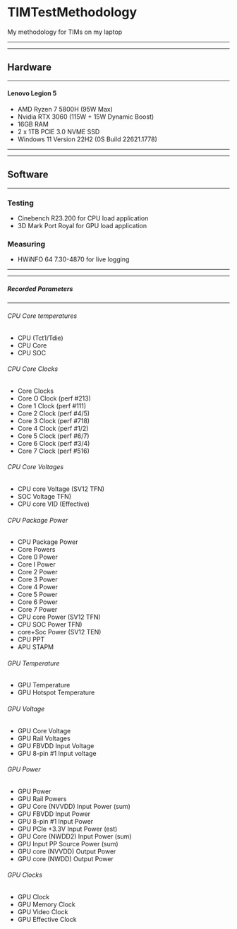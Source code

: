 # TIMTestMethodology
My methodology for TIMs on my laptop

___
___

## Hardware
___

#### Lenovo Legion 5
- AMD Ryzen 7 5800H (95W Max)
- Nvidia RTX 3060 (115W + 15W Dynamic Boost)
- 16GB RAM
- 2 x 1TB PCIE 3.0 NVME SSD
- Windows 11 Version 22H2 (0S Build 22621.1778)

___
___

## Software
____

### Testing
- Cinebench R23.200 for CPU load application
- 3D Mark Port Royal for GPU load application

### Measuring
- HWiNFO 64 7.30-4870 for live logging 

___
___

##### Recorded Parameters
___

###### CPU Core temperatures
- CPU (Tct1/Tdie)
- CPU Core
- CPU SOC

###### CPU Core Clocks
- Core Clocks
- Core O Clock (perf #213)
- Core 1 Clock (perf #111)
- Core 2 Clock (perf #4/5)
- Core 3 Clock (perf #718)
- Core 4 Clock (perf #1/2)
- Core 5 Clock (perf #6/7)
- Core 6 Clock (perf #3/4)
- Core 7 Clock (perf #516)

###### CPU Core Voltages
- CPU core Voltage (SV12 TFN)
- SOC Voltage TFN)
- CPU core VID (Effective)

###### CPU Package Power
- CPU Package Power
- Core Powers
- Core 0 Power
- Core I Power
- Core 2 Power
- Core 3 Power
- Core 4 Power
- Core 5 Power
- Core 6 Power
- Core 7 Power
- CPU core Power (SV12 TFN)
- CPU SOC Power TFN)
- core+Soc Power (SV12 TEN)
- CPU PPT
- APU STAPM

###### GPU Temperature
- GPU Temperature
- GPU Hotspot Temperature

###### GPU Voltage
- GPU Core Voltage
- GPU Rail Voltages
- GPU FBVDD Input Voltage
- GPU 8-pin #1 Input voltage

###### GPU Power
- GPU Power
- GPU Rail Powers
- GPU Core (NVVDD) Input Power (sum)
- GPU FBVDD Input Power
- GPU 8-pin #1 Input Power
- GPU PCIe +3.3V Input Power (est)
- GPU Core (NWDD2) Input Power (sum)
- GPU Input PP Source Power (sum)
- GPU core (NVVDD) Output Power
- GPU core (NWDD) Output Power

###### GPU Clocks
- GPU Clock
- GPU Memory Clock
- GPU Video Clock
- GPU Effective Clock


